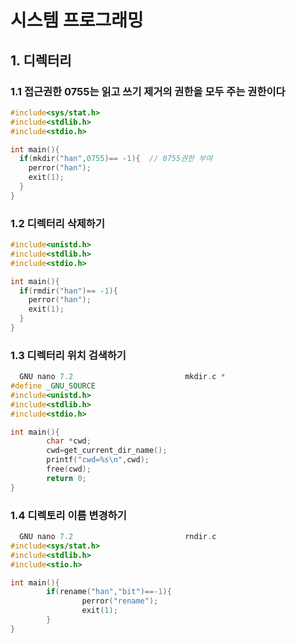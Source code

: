 # 시스템 프로그래밍 
## 1. 디렉터리
### 1.1 접근권한 0755는 읽고 쓰기 제거의 권한을 모두 주는 권한이다 
```c
#include<sys/stat.h>
#include<stdlib.h>
#include<stdio.h>

int main(){
  if(mkdir("han",0755)== -1){  // 0755권한 부여
    perror("han");
    exit(1);
  }
}
```
### 1.2 디렉터리 삭제하기
```c
#include<unistd.h>
#include<stdlib.h>
#include<stdio.h>

int main(){
  if(rmdir("han")== -1){
    perror("han");
    exit(1);
  }
}
```
### 1.3 디렉터리 위치 검색하기 
```c
  GNU nano 7.2                         mkdir.c *                                
#define _GNU_SOURCE 
#include<unistd.h>
#include<stdlib.h>
#include<stdio.h>

int main(){
        char *cwd;
        cwd=get_current_dir_name();
        printf("cwd=%s\n",cwd);
        free(cwd);
        return 0;
}
```
### 1.4 디렉토리 이름 변경하기 
```c
  GNU nano 7.2                         rndir.c                                  
#include<sys/stat.h>
#include<stdlib.h>
#include<stio.h>

int main(){
        if(rename("han","bit")==-1){
                perror("rename");
                exit(1);
        }
}
```

